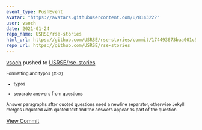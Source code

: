 ```yaml
---
event_type: PushEvent
avatar: "https://avatars.githubusercontent.com/u/814322?"
user: vsoch
date: 2021-01-24
repo_name: USRSE/rse-stories
html_url: https://github.com/USRSE/rse-stories/commit/174493673baa001c93848d32355316edfad3e247
repo_url: https://github.com/USRSE/rse-stories
---
```


<a href='https://github.com/vsoch' target='_blank'>vsoch</a> pushed to <a href='https://github.com/USRSE/rse-stories' target='_blank'>USRSE/rse-stories</a>

<small>Formatting and typos (#33)

* typos

* separate answers from questions

Answer paragraphs after quoted questions need a newline separator,
otherwise Jekyll merges unquoted with quoted text and the answers
appear as part of the question.</small>

<a href='https://github.com/USRSE/rse-stories/commit/174493673baa001c93848d32355316edfad3e247' target='_blank'>View Commit</a>